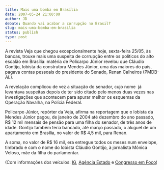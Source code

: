 ```yaml
---
title: Mais uma bomba em Brasília
date: 2007-05-24 21:00:00
author: JD
debate: Quando vai acabar a corrupção no Brasil?
slug: mais-uma-bomba-em-brasilia
status: publish 
type: post
---
```


A revista Veja que chegou excepcionalmente hoje, sexta-feira 25/05, às bancas, trouxe mais uma suspeita de corrupção entre os políticos do alto escalão em Brasília: matéria de Policarpo Júnior revelou que Cláudio Gontijo, lobista da construtora Mendes Júnior, uma das maiores do país, pagava contas pessoais do presidente do Senado, Renan Calheiros (PMDB-AL). 


A revelação complicou de vez a situação do senador, cujo nome  já levantava suspeitas depois de ter sido citado pelo menos duas vezes nas investigações que acontecem para apurar melhor os esquemas da Operação Navalha, na Polícia Federal. 


Policarpo Júnior, repórter da Veja, afirma na reportagem que o lobista da Mendes Júnior pagou, de janeiro de 2004 até dezembro do ano passado, R$ 12 mil mensais de pensão para uma filha do senador, de três anos de idade. Gontijo também teria bancado, até março passado, o aluguel de um apartamento em Brasília, no valor de R$ 4,5 mil, para Renan.


A soma, no valor de R$ 16 mil, era entregue todos os meses num envelope, timbrado e com o nome do lobista Cláudio Gontijo, à jornalista Mônica Veloso, mãe da filha do parlamentar.   
  
(Com informações dos veículos: [IG](http://www.ig.com.br), [Agência Estado](http://www.agenciaestado.com.br) e [Congresso em Foco](http://www.congressoemfoco.com.br))


